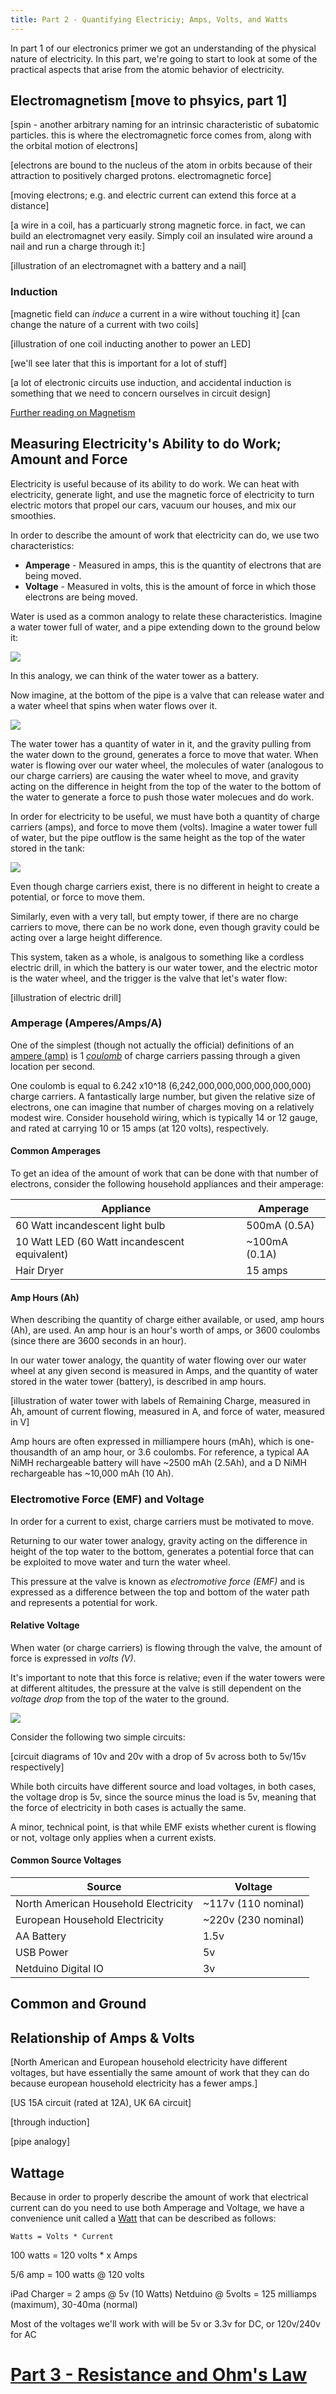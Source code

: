 ```yaml
---
title: Part 2 - Quantifying Electriciy; Amps, Volts, and Watts
---
```


In part 1 of our electronics primer we got an understanding of the physical nature of electricity. In this part, we're going to start to look at some of the practical aspects that arise from the atomic behavior of electricity.

## Electromagnetism [move to phsyics, part 1]

<!--[field alignment comes from orbital motion AND spin of electrons]-->


[spin - another arbitrary naming for an intrinsic characteristic of subatomic particles. this is where the electromagnetic force comes from, along with the orbital motion of electrons]



[electrons are bound to the nucleus of the atom in orbits because of their attraction to positively charged protons. electromagnetic force]

[moving electrons; e.g. and electric current can extend this force at a distance]

[a wire in a coil, has a particuarly strong magnetic force. in fact, we can build an electromagnet very easily. Simply coil an insulated wire around a nail and run a charge through it:]

[illustration of an electromagnet with a battery and a nail]

### Induction

[magnetic field can _induce_ a current in a wire without touching it]
[can change the nature of a current with two coils]

[illustration of one coil inducting another to power an LED]

[we'll see later that this is important for a lot of stuff]

[a lot of electronic circuits use induction, and accidental induction is something that we need to concern ourselves in circuit design]

[Further reading on Magnetism](http://www.rpi.edu/dept/phys/ScIT/InformationStorage/faraday/magnetism_a.html)


## Measuring Electricity's Ability to do Work; Amount and Force

Electricity is useful because of its ability to do work. We can heat with electricity, generate light, and use the magnetic force of electricity to turn electric motors that propel our cars, vacuum our houses, and mix our smoothies.

In order to describe the amount of work that electricity can do, we use two characteristics:

 * **Amperage** - Measured in amps, this is the quantity of electrons that are being moved.
 * **Voltage** - Measured in volts, this is the amount of force in which those electrons are being moved.

Water is used as a common analogy to relate these characteristics. Imagine a water tower full of water, and a pipe extending down to the ground below it:

![](../Water_Tower_Battery.svg)

In this analogy, we can think of the water tower as a battery. 

Now imagine, at the bottom of the pipe is a valve that can release water and a water wheel that spins when water flows over it.

![](../Water_Tower_w_Wheel.svg)

The water tower has a quantity of water in it, and the gravity pulling from the water down to the ground, generates a force to move that water. When water is flowing over our water wheel, the molecules of water (analogous to our charge carriers) are causing the water wheel to move, and gravity acting on the difference in height from the top of the water to the bottom of the water to generate a force to push those water molecues and do work.

In order for electricity to be useful, we must have both a quantity of charge carriers (amps), and force to move them (volts). Imagine a water tower full of water, but the pipe outflow is the same height as the top of the water stored in the tank:

![](../Water_in_Equilibrium.svg)


Even though charge carriers exist, there is no different in height to create a potential, or force to move them.

Similarly, even with a very tall, but empty tower, if there are no charge carriers to move, there can be no work done, even though gravity could be acting over a large height difference.

This system, taken as a whole, is analgous to something like a cordless electric drill, in which the battery is our water tower, and the electric motor is the water wheel, and the trigger is the valve that let's water flow:

[illustration of electric drill]


### Amperage (Amperes/Amps/A)

One of the simplest (though not actually the official) definitions of an [ampere (amp)](https://en.wikipedia.org/wiki/Ampere) is 1 [_coulomb_](https://en.wikipedia.org/wiki/Coulomb) of charge carriers passing through a given location per second. 

One coulomb is equal to 6.242 x10^18 (6,242,000,000,000,000,000,000) charge carriers. A fantastically large number, but given the relative size of electrons, one can imagine that number of charges moving on a relatively modest wire. Consider household wiring, which is typically 14 or 12 gauge, and rated at carrying 10 or 15 amps (at 120 volts), respectively.

#### Common Amperages

To get an idea of the amount of work that can be done with that number of electrons, consider the following household appliances and their amperage:

| Appliance                       | Amperage |
|---------------------------------|--------------|
| 60 Watt incandescent light bulb | 500mA (0.5A) |
| 10 Watt LED (60 Watt incandescent equivalent) | ~100mA (0.1A) |
| Hair Dryer | 15 amps |

#### Amp Hours (Ah)

When describing the quantity of charge either available, or used, amp hours (Ah), are used. An amp hour is an hour's worth of amps, or 3600 coulombs (since there are 3600 seconds in an hour).

In our water tower analogy, the quantity of water flowing over our water wheel at any given second is measured in Amps, and the quantity of water stored in the water tower (battery), is described in amp hours.

[illustration of water tower with labels of Remaining Charge, measured in Ah, amount of current flowing, measured in A, and force of water, measured in V]

Amp hours are often expressed in milliampere hours (mAh), which is one-thousandth of an amp hour, or 3.6 coulombs. For reference, a typical AA NiMH rechargeable battery will have ~2500 mAh (2.5Ah), and a D NiMH rechargeable has ~10,000 mAh (10 Ah).

### Electromotive Force (EMF) and Voltage

In order for a current to exist, charge carriers must be motivated to move.

Returning to our water tower analogy, gravity acting on the difference in height of the top water to the bottom, generates a potential force that can be exploited to move water and turn the water wheel.

This pressure at the valve is known as _electromotive force (EMF)_ and is expressed as a difference between the top and bottom of the water path and represents a potential for work.

#### Relative Voltage

When water (or charge carriers) is flowing through the valve, the amount of force is expressed in _volts (V)_.

It's important to note that this force is relative; even if the water towers were at different altitudes, the pressure at the valve is still dependent on the _voltage drop_ from the top of the water to the ground.

![](../Water_Tower_Relative_Voltages.svg)

Consider the following two simple circuits:

[circuit diagrams of 10v and 20v with a drop of 5v across both to 5v/15v respectively]

While both circuits have different source and load voltages, in both cases, the voltage drop is 5v, since the source minus the load is 5v, meaning that the force of electricity in both cases is actually the same.

A minor, technical point, is that while EMF exists whether curent is flowing or not, voltage only applies when a current exists. 

#### Common Source Voltages

| Source                       | Voltage |
|---------------------------------|--------------|
| North American Household Electricity | ~117v (110 nominal) |
| European Household Electricity | ~220v (230 nominal) |
| AA Battery | 1.5v |
| USB Power | 5v |
| Netduino Digital IO | 3v |

## Common and Ground






## Relationship of Amps & Volts

[North American and European household electricity have different voltages, but have essentially the same amount of work that they can do because european household electricity has a fewer amps.]

[US 15A circuit (rated at 12A), UK 6A circuit]

[through induction]

[pipe analogy]


## Wattage

Because in order to properly describe the amount of work that electrical current can do you need to use both Amperage and Voltage, we have a convenience unit called a [Watt](https://en.wikipedia.org/wiki/Watt) that can be described as follows:

```
Watts = Volts * Current
```




100 watts = 120 volts * x Amps

5/6 amp = 100 watts @ 120 volts

iPad Charger = 2 amps @ 5v (10 Watts)
Netduino @ 5volts = 125 milliamps (maximum), 30-40ma (normal)



Most of the voltages we'll work with will be 5v or 3.3v for DC, or 120v/240v for AC


# [Part 3 - Resistance and Ohm's Law](../Part3/) 

<br/>









